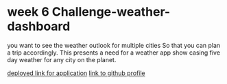 # week 6 Challenge-weather-dashboard

you want to see the weather outlook for multiple cities So that you can plan a trip accordingly. This presents a need for a weather app show casing five day weather for any city on the planet.






[deployed link for application](https://user-images.githubusercontent.com/98449227/159190549-2400b09d-1735-4cab-bfc4-db094a908f1a.JPG)
[link to github profile](https://github.com/onnajiego)
